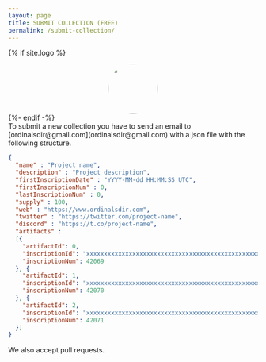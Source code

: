 ```yaml
---
layout: page
title: SUBMIT COLLECTION (FREE)
permalink: /submit-collection/
---
```


{% if site.logo %}
<center>
<img src="/assets/img/{{ site.logo }}" class="site-logo" width="100" height="auto" style="border-radius: 50%"/>
</center>
{%- endif -%}
<br>
To submit a new collection you have to send an email to [ordinalsdir@gmail.com](ordinalsdir@gmail.com) with a json file with the following structure.

```json
{
  "name" : "Project name",
  "description" : "Project description",
  "firstInscriptionDate" : "YYYY-MM-dd HH:MM:SS UTC",
  "firstInscriptionNum" : 0,
  "lastInscriptionNum" : 0,
  "supply" : 100,
  "web" : "https://www.ordinalsdir.com",
  "twitter" : "https://twitter.com/project-name",
  "discord" : "https://t.co/project-name",
  "artifacts" :
  [{
    "artifactId": 0,
    "inscriptionId": "xxxxxxxxxxxxxxxxxxxxxxxxxxxxxxxxxxxxxxxxxxxxxxxxxxxxxxxxxxxxxxxxxx",
    "inscriptionNum": 42069
  }, {
    "artifactId": 1,
    "inscriptionId": "xxxxxxxxxxxxxxxxxxxxxxxxxxxxxxxxxxxxxxxxxxxxxxxxxxxxxxxxxxxxxxxxxx",
    "inscriptionNum": 42070
  }, {
    "artifactId": 2,
    "inscriptionId": "xxxxxxxxxxxxxxxxxxxxxxxxxxxxxxxxxxxxxxxxxxxxxxxxxxxxxxxxxxxxxxxxxx",
    "inscriptionNum": 42071
  }]
}
```

We also accept pull requests.
